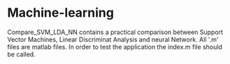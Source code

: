 # Machine-learning

Compare_SVM_LDA_NN contains a practical comparison between Support Vector Machines, Linear Discriminat Analysis and neural Network. All '.m' files are matlab files. In order to test the application the index.m file should be called.
